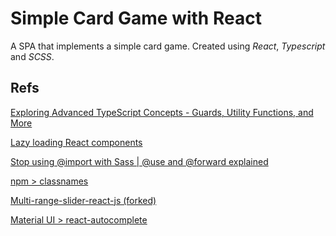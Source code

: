 # Simple Card Game with React

A SPA that implements a simple card game. Created using _React_, _Typescript_ and _SCSS_.

## Refs

[Exploring Advanced TypeScript Concepts - Guards, Utility Functions, and More](https://www.youtube.com/watch?v=eJ6R1knfsoc)

[Lazy loading React components](https://blog.logrocket.com/lazy-loading-components-in-react-16-6-6cea535c0b52/)

[Stop using @import with Sass | @use and @forward explained](https://youtu.be/CR-a8upNjJ0)

[npm > classnames](https://github.com/JedWatson/classnames)

[Multi-range-slider-react-js (forked)](https://codesandbox.io/s/ywcrm?file=/src/component/multiRangeSlider/multiRangeSlider.css)

[Material UI > react-autocomplete](https://mui.com/material-ui/react-autocomplete/)

<!-- # Getting Started with Create React App

This project was bootstrapped with [Create React App](https://github.com/facebook/create-react-app).

## Available Scripts

In the project directory, you can run:

### `npm start`

Runs the app in the development mode.\
Open [http://localhost:3000](http://localhost:3000) to view it in the browser.

The page will reload if you make edits.\
You will also see any lint errors in the console.

### `npm test`

Launches the test runner in the interactive watch mode.\
See the section about [running tests](https://facebook.github.io/create-react-app/docs/running-tests) for more information.

### `npm run build`

Builds the app for production to the `build` folder.\
It correctly bundles React in production mode and optimizes the build for the best performance.

The build is minified and the filenames include the hashes.\
Your app is ready to be deployed!

See the section about [deployment](https://facebook.github.io/create-react-app/docs/deployment) for more information.

### `npm run eject`

**Note: this is a one-way operation. Once you `eject`, you can’t go back!**

If you aren’t satisfied with the build tool and configuration choices, you can `eject` at any time. This command will remove the single build dependency from your project.

Instead, it will copy all the configuration files and the transitive dependencies (webpack, Babel, ESLint, etc) right into your project so you have full control over them. All of the commands except `eject` will still work, but they will point to the copied scripts so you can tweak them. At this point you’re on your own.

You don’t have to ever use `eject`. The curated feature set is suitable for small and middle deployments, and you shouldn’t feel obligated to use this feature. However we understand that this tool wouldn’t be useful if you couldn’t customize it when you are ready for it.

## Learn More

You can learn more in the [Create React App documentation](https://facebook.github.io/create-react-app/docs/getting-started).

To learn React, check out the [React documentation](https://reactjs.org/). -->
